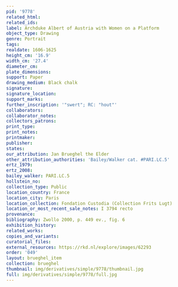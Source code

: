 ```yaml
---
pid: '9778'
related_html: 
related_ids: 
label: Archduke Albert of Austria with Women on a Platform
object_type: Drawing
genre: Portrait
tags: 
realdate: 1606-1625
height_cm: '16.9'
width_cm: '27.4'
diameter_cm: 
plate_dimensions: 
support: Paper
drawing_medium: Black chalk
signature: 
signature_location: 
support_marks: 
further_inscription: '"swert"; RC: "hout"'
collaborators: 
collaborator_notes: 
collectors_patrons: 
print_type: 
print_notes: 
printmaker: 
publisher: 
states: 
our_attribution: Jan Brueghel the Elder
other_attribution_authorities: 'Bailey/Walker cat. #PARI.LC.5'
ertz_1979: 
ertz_2008: 
bailey_walker: PARI.LC.5
hollstein_no: 
collection_type: Public
location_country: France
location_city: Paris
location_collection: Fondation Custodia (Collection Frits Lugt)
location_or_most_recent_sale_notes: I 3794 recto
provenance: 
bibliography: Zwollo 2000, p. 449 ev., fig. 6
exhibition_history: 
related_works: 
copies_and_variants: 
curatorial_files: 
external_resources: https://rkd.nl/explore/images/62293
order: '049'
layout: brueghel_item
collection: brueghel
thumbnail: img/derivatives/simple/9778/thumbnail.jpg
full: img/derivatives/simple/9778/full.jpg
---
```

